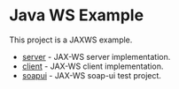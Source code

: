 # Java WS Example

This project is a JAXWS example.

* [server](jaxws-services/docs/source/asciidoc/README.adoc) - JAX-WS server implementation.
* [client](jaxws-client/README.md) - JAX-WS client implementation.
* [soapui](jaxws-soapui/README.md) - JAX-WS soap-ui test project.